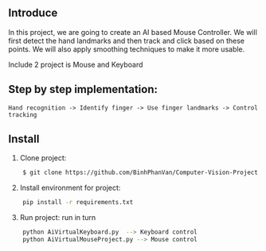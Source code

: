 ## Introduce
In this project, we are going to create an AI based Mouse Controller. We will first detect the hand landmarks and then track and click based on these points. We will also apply smoothing techniques to make it more usable.

Include 2 project is Mouse and Keyboard
## Step by step implementation:
    Hand recognition -> Identify finger -> Use finger landmarks -> Control tracking
## Install
1. Clone project:
```bash
    $ git clone https://github.com/BinhPhanVan/Computer-Vision-Project.git
```
2. Install environment for project: 
```bash
    pip install -r requirements.txt
```
3. Run project: run in turn
```bash
    python AiVirtualKeyboard.py  --> Keyboard control
    python AiVirtualMouseProject.py --> Mouse control
```
